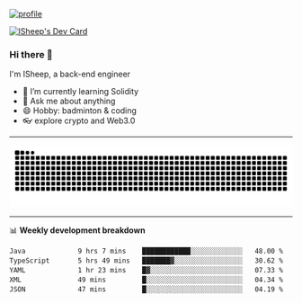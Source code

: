 [![profile](https://user-images.githubusercontent.com/54968314/208005045-e4b42f3b-833d-4242-bfcc-e764865553a2.svg)](https://www.calligrapher.ai/)

<a href="https://app.daily.dev/linziyang1106"><img src="https://api.daily.dev/devcards/v2/i4Spwx5Skx5FpTqWcwoit.png?r=kgx&type=wide" width="652" alt="ISheep's Dev Card"/></a>

### Hi there 🐏

I'm ISheep, a back-end engineer

- 🔭 I’m currently learning Solidity
- 💬 Ask me about anything
- 😄 Hobby: badminton & coding
- 👓 explore crypto and Web3.0

-------

![](https://raw.githubusercontent.com/ISheepp/ISheepp/output/github-contribution-grid-snake.svg)

-------

📊 **Weekly development breakdown**
<!--START_SECTION:waka-->

```txt
Java             9 hrs 7 mins    ████████████░░░░░░░░░░░░░   48.00 %
TypeScript       5 hrs 49 mins   ███████▓░░░░░░░░░░░░░░░░░   30.62 %
YAML             1 hr 23 mins    █▓░░░░░░░░░░░░░░░░░░░░░░░   07.33 %
XML              49 mins         █░░░░░░░░░░░░░░░░░░░░░░░░   04.34 %
JSON             47 mins         █░░░░░░░░░░░░░░░░░░░░░░░░   04.19 %
```

<!--END_SECTION:waka-->
